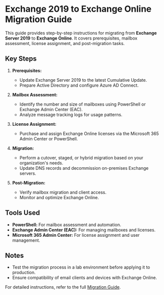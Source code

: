 # Exchange 2019 to Exchange Online Migration Guide

This guide provides step-by-step instructions for migrating from **Exchange Server 2019** to **Exchange Online**. It covers prerequisites, mailbox assessment, license assignment, and post-migration tasks.

## Key Steps

1. **Prerequisites:**
   - Update Exchange Server 2019 to the latest Cumulative Update.
   - Prepare Active Directory and configure Azure AD Connect.

2. **Mailbox Assessment:**
   - Identify the number and size of mailboxes using PowerShell or Exchange Admin Center (EAC).
   - Analyze message tracking logs for usage patterns.

3. **License Assignment:**
   - Purchase and assign Exchange Online licenses via the Microsoft 365 Admin Center or PowerShell.

4. **Migration:**
   - Perform a cutover, staged, or hybrid migration based on your organization's needs.
   - Update DNS records and decommission on-premises Exchange servers.

5. **Post-Migration:**
   - Verify mailbox migration and client access.
   - Monitor and optimize Exchange Online.

## Tools Used
- **PowerShell:** For mailbox assessment and automation.
- **Exchange Admin Center (EAC):** For managing mailboxes and licenses.
- **Microsoft 365 Admin Center:** For license assignment and user management.

## Notes
- Test the migration process in a lab environment before applying it to production.
- Ensure compatibility of email clients and devices with Exchange Online.

For detailed instructions, refer to the full [Migration Guide](https://github.com/winnusjohn/Techical_Documentations.git).
